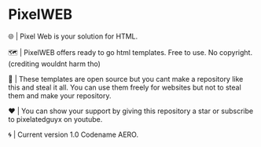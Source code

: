 # PixelWEB
🌐 | Pixel Web is your solution for HTML.

🗺️ | PixelWEB offers ready to go html templates. Free to use. No copyright. (crediting wouldnt harm tho)

📂 | These templates are open source but you cant make a repository like this and steal it all. You can use them freely for websites but not to steal them and make your repository.

❤️ | You can show your support by giving this repository a star or subscribe to pixelatedguyx on youtube.

🌀 | Current version 1.0 Codename AERO.
